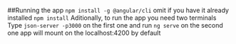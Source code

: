 ##Running the app
`npm install -g @angular/cli` omit if you have it already installed
`npm install`
Aditionally, to run the app  you need two terminals
Type `json-server -p3000` on the first one and run `ng serve` on the second one
app will mount on the localhost:4200 by default